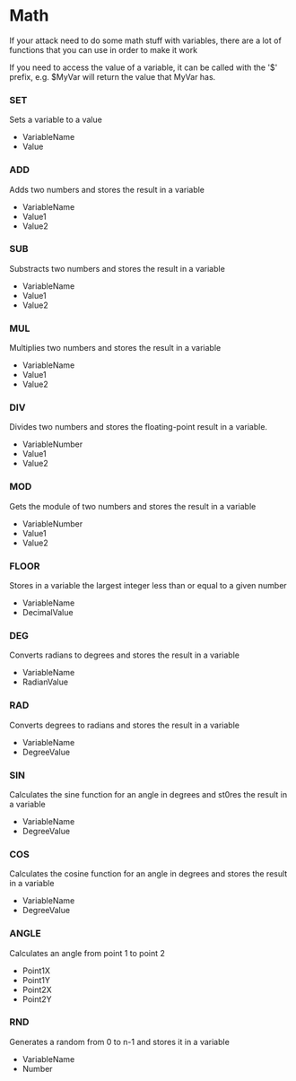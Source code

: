 # Math
If your attack need to do some math stuff with variables, there are a lot of functions that you can use in order to make it work

If you need to access the value of a variable, it can be called with the '$' prefix, e.g. $MyVar will return the value that MyVar has.

### SET ###
Sets a variable to a value

* VariableName
* Value

### ADD ###
Adds two numbers and stores the result in a variable

* VariableName
* Value1
* Value2

### SUB ###
Substracts two numbers and stores the result in a variable

* VariableName
* Value1
* Value2

### MUL ###
Multiplies two numbers and stores the result in a variable

* VariableName
* Value1
* Value2

### DIV ### 
Divides two numbers and stores the floating-point result in a variable.

* VariableNumber
* Value1
* Value2

### MOD ###
Gets the module of two numbers and stores the result in a variable

* VariableNumber
* Value1
* Value2

### FLOOR ###
Stores in a variable the largest integer less than or equal to a given number

* VariableName
* DecimalValue

### DEG ###
Converts radians to degrees and stores the result in a variable

* VariableName
* RadianValue

### RAD ###
Converts degrees  to radians and stores the result in a variable

* VariableName
* DegreeValue

### SIN ###
Calculates the sine function for an angle in degrees and st0res the result in a variable

* VariableName
* DegreeValue

### COS ###
Calculates the cosine function for an angle in degrees and stores the result in a variable

* VariableName
* DegreeValue

### ANGLE ###
Calculates an angle from point 1 to point 2

* Point1X
* Point1Y
* Point2X
* Point2Y

### RND ###
Generates a random from 0 to n-1 and stores it in a variable
* VariableName
* Number
